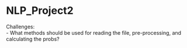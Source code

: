 # NLP_Project2

Challenges:  
    - What methods should be used for reading the file, pre-processing, and calculating the probs?
